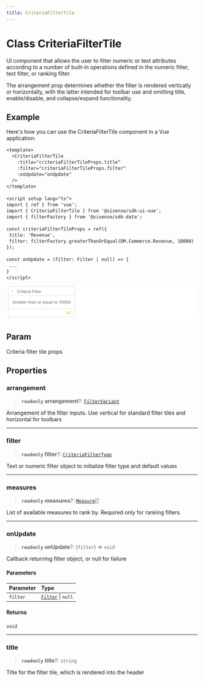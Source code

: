 ```yaml
---
title: CriteriaFilterTile
---
```


# Class CriteriaFilterTile

UI component that allows the user to filter numeric or text attributes according to
a number of built-in operations defined in the numeric filter, text filter, or ranking filter.

The arrangement prop determines whether the filter is rendered vertically or horizontally, with the latter intended for toolbar use and omitting title, enable/disable, and collapse/expand functionality.

## Example

Here's how you can use the CriteriaFilterTile component in a Vue application:
```vue
<template>
  <CriteriaFilterTile
    :title="criteriaFilterTileProps.title"
    :filter="criteriaFilterTileProps.filter"
    :onUpdate="onUpdate"
  />
</template>

<script setup lang="ts">
import { ref } from 'vue';
import { CriteriaFilterTile } from '@sisense/sdk-ui-vue';
import { filterFactory } from '@sisense/sdk-data';

const criteriaFilterTileProps = ref({
 title: 'Revenue',
 filter: filterFactory.greaterThanOrEqual(DM.Commerce.Revenue, 10000)
});

const onUpdate = (filter: Filter | null) => {
 ...
}
</script>
```
<img src="../../../img/vue-criteria-filter-tile-example.png" width="600px" />

## Param

Criteria filter tile props

## Properties

### arrangement

> **`readonly`** **arrangement**?: [`FilterVariant`](../type-aliases/type-alias.FilterVariant.md)

Arrangement of the filter inputs. Use vertical for standard filter tiles and horizontal for toolbars

***

### filter

> **`readonly`** **filter**?: [`CriteriaFilterType`](../type-aliases/type-alias.CriteriaFilterType.md)

Text or numeric filter object to initialize filter type and default values

***

### measures

> **`readonly`** **measures**?: [`Measure`](../../sdk-data/interfaces/interface.Measure.md)[]

List of available measures to rank by. Required only for ranking filters.

***

### onUpdate

> **`readonly`** **onUpdate**?: (`filter`) => `void`

Callback returning filter object, or null for failure

#### Parameters

| Parameter | Type |
| :------ | :------ |
| `filter` | [`Filter`](../../sdk-data/interfaces/interface.Filter.md) \| `null` |

#### Returns

`void`

***

### title

> **`readonly`** **title**?: `string`

Title for the filter tile, which is rendered into the header
